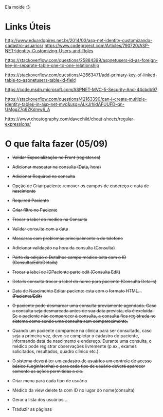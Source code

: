Ela moide :3

# Links Úteis

http://www.eduardopires.net.br/2014/03/asp-net-identity-customizando-cadastro-usuarios/
https://www.codeproject.com/Articles/790720/ASP-NET-Identity-Customizing-Users-and-Roles

https://stackoverflow.com/questions/25884399/aspnetusers-id-as-foreign-key-in-separate-table-one-to-one-relationship

https://stackoverflow.com/questions/42663471/add-primary-key-of-linked-table-to-aspnetusers-table-id-field

https://code.msdn.microsoft.com/ASPNET-MVC-5-Security-And-44cbdb97

https://stackoverflow.com/questions/42163390/can-i-create-multiple-identity-tables-in-asp-net-mvc&usg=ALkJrhidAFUUFD-qn-UMggZ7q6ZKdmw6_A

https://www.cheatography.com/davechild/cheat-sheets/regular-expressions/

# O que falta fazer (05/09)

- ~~Validar Especialização no Front (register.cs)~~
- ~~Adicionar mascarar na consulta (Data, hora)~~
- ~~Adicionar Required na consulta~~
- ~~Opção de Criar paciente remover os campos de endereço e data de nascimento~~ 
- ~~Required Paciente~~
- ~~Criar filtro no Paciente~~
- ~~Trocar a label do medico na Consulta~~
- ~~Validar consulta com a data~~
- ~~Mascaras com problemas principalmente a do telefone~~


- ~~Adicionar validação na hora da consulta (Consulta)~~
- ~~Parte da edição e Detalhes campo médico esta com o ID (Consulta/Edit/Details)~~
- ~~Trocar a label de IDPaciente parte edit (Consulta Edit)~~
- ~~Details consulta trocar a label do nome para paciente (Consulta Details)~~
- ~~Data de Nascimento Editar paciente esta com o formato HTML... (Paciente/Edit)~~


- ~~O paciente pode desmarcar uma consulta previamente agendada. Caso a consulta seja desmarcada antes de sua data prevista, ela é excluída. Se o paciente não comparecer à consulta, a consulta fica registrada no sistema como sendo uma consulta sem comparecimento.~~ 

- Quando um paciente comparece na clínica para ser consultado, caso seja a primeira vez, deve-se completar o cadastro do paciente, informando data de nascimento e endereço. Durante uma consulta, o médico pode registrar observações livremente (p.ex., exames solicitados, resultados, quadro clínico etc.).

- ~~O sistema deverá ter um cadastro de usuários um controle de acesso básico (Login/senha) e para cada tipo de usuário deverá aparecer somente as ações permitidas a ele.~~

- Criar menu para cada tipo de usuário

- Médico da view delete ta com ID no lugar do nome(consulta)

- Gerar a lista dos usuários....

- Traduzir as páginas
